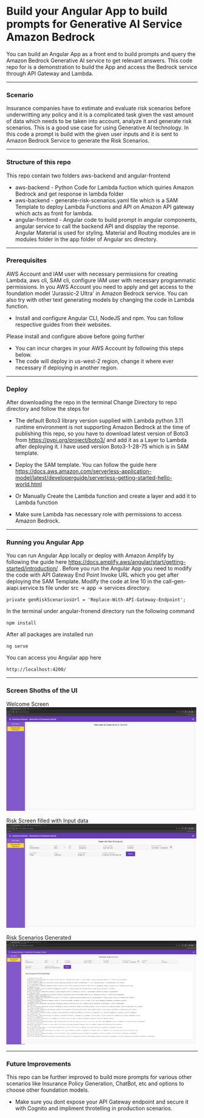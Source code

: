 # Build your Angular App to build prompts for Generative AI Service Amazon Bedrock
You can build an Angular App as a front end to build prompts and query the Amazon Bedrock Generative AI service to get relevant answers.
This code repo for is a demonstration to build the App and access the Bedrock service through API Gateway and Lambda.
___
### Scenario
Insurance companies have to estimate and evaluate risk scenarios before underwritting any policy and it is a complicated task given the vast amount of data which needs to be taken into account, analyze it and generate risk scenarios. This is a good use case for using Generative AI technology. In this code a prompt is build with the given user inputs and it is sent to Amazon Bedrock Service to generate the Risk Scenarios.
___
### Structure of this repo
This repo contain two folders aws-backend and angular-frontend
* aws-backend  - Python Code for Lambda fuction which quiries Amazon Bedrock and get response in lambda folder
* aws-backend  - generate-risk-scenarios.yaml file which is a SAM Template to deploy Lambda Functions and API on Amazon API gateway which acts as front for lambda.
* angular-frontend - Angular code to build prompt in angular components, angular service to call the backend API and dispplay the reponse. Angular Material is used for styling. Material and Routing modules are in modules folder in the app folder of Angular src directory.
___
### Prerequisites
AWS Account and IAM user with necessary permissions for creating Lambda, aws cli, SAM cli, configure IAM user with necessary programmatic permissions.
In you AWS Account you need to apply and get access to the foundation model 'Jurassic-2 Ultra' in Amazon Bedrock service. You can also try with other text generating models by changing the code in Lambda function.

* Install and configure Angular CLI, NodeJS and npm. You can follow respective guides from their websites.

Please install and configure above before going further

* You can incur charges in your AWS Account by following this steps below.
* The code will deploy in us-west-2 region, change it where ever necessary if deploying in another region.
___
### Deploy
After downloading the repo in the terminal Change Directory to repo directory and follow the steps for

* The default Boto3 library version supplied with Lambda python 3.11 runtime environment is not supporting Amazon Bedrock at the time of publishing this repo, so you have to download latest version of Boto3 from https://pypi.org/project/boto3/ and add it as a Layer to Lambda after deploying it. I have used version Boto3-1-28-75 which is in SAM template.

* Deploy the SAM template. You can follow the guide here https://docs.aws.amazon.com/serverless-application-model/latest/developerguide/serverless-getting-started-hello-world.html

* Or Manually Create the Lambda function and create a layer and add it to Lambda function

* Make sure Lambda has necessary role with permissions to access Amazon Bedrock.
___
### Running you Angular App
You can run Angular App locally or deploy with Amazon Amplify by following the guide here https://docs.amplify.aws/angular/start/getting-started/introduction/ .
Before you run the Angular App you need to modify the code with API Gateway End Point Invoke URL which you get after deploying the SAM Template.
Modify the code at line 10 in the call-gen-aiapi.service.ts file under src -> app -> services directory.

<pre><code>private genRiskScenariosUrl = 'Replace-With-API-Gateway-Endpoint';</pre></code>

In the terminal under angular-fronend directory run the following command

<pre><code>npm install</pre></code>

After all packages are installed run

<pre><code>ng serve</pre></code>

You can access you Angular app here
<pre><code>http://localhost:4200/</pre></code>

___
### Screen Shoths of the UI

Welcome Screen
![alt text](https://github.com/getramki/AngularBedrock/blob/main/ui-screen-shots/genai-angular-welcome-screen.png?raw=true)

Risk Screen filled with Input data 
![alt text](https://github.com/getramki/AngularBedrock/blob/main/ui-screen-shots/genai-angular-risk-filled-screen.png?raw=true)

Risk Scenarios Generated
![alt text](https://github.com/getramki/AngularBedrock/blob/main/ui-screen-shots/genai-angular-risk-scenarios-screen.png?raw=true)

___
### Future Improvements
This repo can be further improved to build more prompts for various other scenarios like Insurance Policy Generation, ChatBot, etc and options to choose other foundation models.

* Make sure you dont expose your API Gateway endpoint and secure it with Cognito and impliment throtelling in production scenarios.

